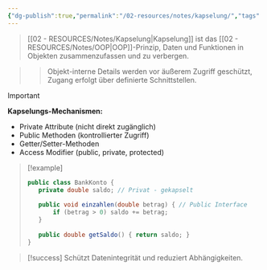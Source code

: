 ```yaml
---
{"dg-publish":true,"permalink":"/02-resources/notes/kapselung/","tags":["oop/prinzipien","programmierung/konzepte","AP2025/betont"],"noteIcon":"","updated":"2025-10-29T12:59:07.354+01:00"}
---
```



>[[02 - RESOURCES/Notes/Kapselung\|Kapselung]] ist das [[02 - RESOURCES/Notes/OOP\|OOP]]-Prinzip, Daten und Funktionen in Objekten zusammenzufassen und zu verbergen.

>>Objekt-interne Details werden vor äußerem Zugriff geschützt, Zugang erfolgt über definierte Schnittstellen.

>[!important] 
>**Kapselungs-Mechanismen:**
>- Private Attribute (nicht direkt zugänglich)
>- Public Methoden (kontrollierter Zugriff)
>- Getter/Setter-Methoden
>- Access Modifier (public, private, protected)

>[!example] 
>```java
>public class BankKonto {
>    private double saldo; // Privat - gekapselt
>    
>    public void einzahlen(double betrag) { // Public Interface
>        if (betrag > 0) saldo += betrag;
>    }
>    
>    public double getSaldo() { return saldo; }
>}
>```

>[!success] 
>Schützt Datenintegrität und reduziert Abhängigkeiten.